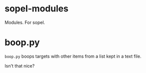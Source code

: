 # sopel-modules
Modules. For sopel.

# boop.py
`boop.py` boops targets with other items from a list kept in a text file.

Isn't that nice?
